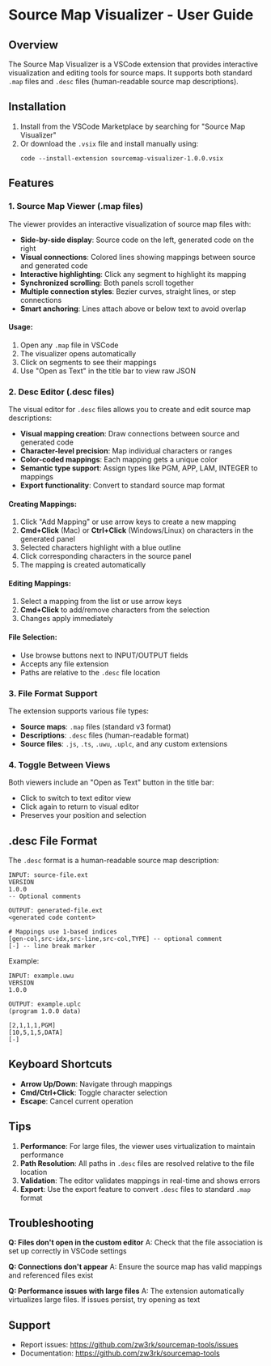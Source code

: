 # Source Map Visualizer - User Guide

## Overview

The Source Map Visualizer is a VSCode extension that provides interactive visualization and editing tools for source maps. It supports both standard `.map` files and `.desc` files (human-readable source map descriptions).

## Installation

1. Install from the VSCode Marketplace by searching for "Source Map Visualizer"
2. Or download the `.vsix` file and install manually using:
   ```
   code --install-extension sourcemap-visualizer-1.0.0.vsix
   ```

## Features

### 1. Source Map Viewer (.map files)

The viewer provides an interactive visualization of source map files with:

- **Side-by-side display**: Source code on the left, generated code on the right
- **Visual connections**: Colored lines showing mappings between source and generated code
- **Interactive highlighting**: Click any segment to highlight its mapping
- **Synchronized scrolling**: Both panels scroll together
- **Multiple connection styles**: Bezier curves, straight lines, or step connections
- **Smart anchoring**: Lines attach above or below text to avoid overlap

#### Usage:
1. Open any `.map` file in VSCode
2. The visualizer opens automatically
3. Click on segments to see their mappings
4. Use "Open as Text" in the title bar to view raw JSON

### 2. Desc Editor (.desc files)

The visual editor for `.desc` files allows you to create and edit source map descriptions:

- **Visual mapping creation**: Draw connections between source and generated code
- **Character-level precision**: Map individual characters or ranges
- **Color-coded mappings**: Each mapping gets a unique color
- **Semantic type support**: Assign types like PGM, APP, LAM, INTEGER to mappings
- **Export functionality**: Convert to standard source map format

#### Creating Mappings:
1. Click "Add Mapping" or use arrow keys to create a new mapping
2. **Cmd+Click** (Mac) or **Ctrl+Click** (Windows/Linux) on characters in the generated panel
3. Selected characters highlight with a blue outline
4. Click corresponding characters in the source panel
5. The mapping is created automatically

#### Editing Mappings:
1. Select a mapping from the list or use arrow keys
2. **Cmd+Click** to add/remove characters from the selection
3. Changes apply immediately

#### File Selection:
- Use browse buttons next to INPUT/OUTPUT fields
- Accepts any file extension
- Paths are relative to the `.desc` file location

### 3. File Format Support

The extension supports various file types:
- **Source maps**: `.map` files (standard v3 format)
- **Descriptions**: `.desc` files (human-readable format)
- **Source files**: `.js`, `.ts`, `.uwu`, `.uplc`, and any custom extensions

### 4. Toggle Between Views

Both viewers include an "Open as Text" button in the title bar:
- Click to switch to text editor view
- Click again to return to visual editor
- Preserves your position and selection

## .desc File Format

The `.desc` format is a human-readable source map description:

```
INPUT: source-file.ext
VERSION
1.0.0
-- Optional comments

OUTPUT: generated-file.ext
<generated code content>

# Mappings use 1-based indices
[gen-col,src-idx,src-line,src-col,TYPE] -- optional comment
[-] -- line break marker
```

Example:
```
INPUT: example.uwu
VERSION
1.0.0

OUTPUT: example.uplc
(program 1.0.0 data)

[2,1,1,1,PGM]
[10,5,1,5,DATA]
[-]
```

## Keyboard Shortcuts

- **Arrow Up/Down**: Navigate through mappings
- **Cmd/Ctrl+Click**: Toggle character selection
- **Escape**: Cancel current operation

## Tips

1. **Performance**: For large files, the viewer uses virtualization to maintain performance
2. **Path Resolution**: All paths in `.desc` files are resolved relative to the file location
3. **Validation**: The editor validates mappings in real-time and shows errors
4. **Export**: Use the export feature to convert `.desc` files to standard `.map` format

## Troubleshooting

**Q: Files don't open in the custom editor**
A: Check that the file association is set up correctly in VSCode settings

**Q: Connections don't appear**
A: Ensure the source map has valid mappings and referenced files exist

**Q: Performance issues with large files**
A: The extension automatically virtualizes large files. If issues persist, try opening as text

## Support

- Report issues: https://github.com/zw3rk/sourcemap-tools/issues
- Documentation: https://github.com/zw3rk/sourcemap-tools